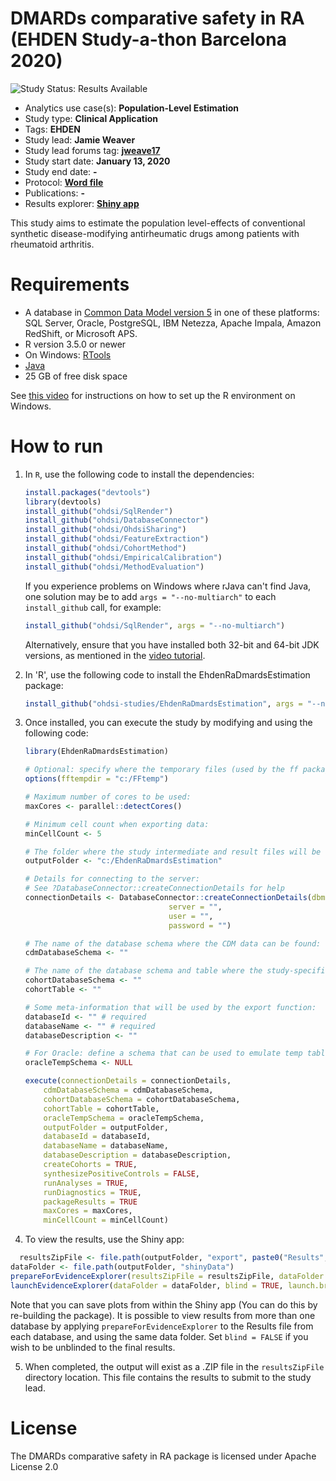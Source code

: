 DMARDs comparative safety in RA (EHDEN Study-a-thon Barcelona 2020)
=================

<img src="https://img.shields.io/badge/Study%20Status-Results%20Available-yellow.svg" alt="Study Status: Results Available">

- Analytics use case(s): **Population-Level Estimation**
- Study type: **Clinical Application**
- Tags: **EHDEN**
- Study lead: **Jamie Weaver**
- Study lead forums tag: **[jweave17](https://forums.ohdsi.org/u/jweave17)**
- Study start date: **January 13, 2020**
- Study end date: **-**
- Protocol: [**Word file**](https://github.com/ohdsi-studies/EhdenRaDmardsEstimation/blob/master/documents/20200117_RAPLE_EUPAS_final.docx)
- Publications: **-**
- Results explorer: **[Shiny app](https://data.ohdsi.org/EhdenRaDmardsEstimation/)**

This study aims to estimate the population level-effects of conventional synthetic disease-modifying antirheumatic drugs among patients with rheumatoid arthritis.

Requirements
============

- A database in [Common Data Model version 5](https://github.com/OHDSI/CommonDataModel) in one of these platforms: SQL Server, Oracle, PostgreSQL, IBM Netezza, Apache Impala, Amazon RedShift, or Microsoft APS.
- R version 3.5.0 or newer
- On Windows: [RTools](http://cran.r-project.org/bin/windows/Rtools/)
- [Java](http://java.com)
- 25 GB of free disk space

See [this video](https://youtu.be/K9_0s2Rchbo) for instructions on how to set up the R environment on Windows.

How to run
==========
1. In `R`, use the following code to install the dependencies:

	```r
	install.packages("devtools")
	library(devtools)
	install_github("ohdsi/SqlRender")
	install_github("ohdsi/DatabaseConnector")
	install_github("ohdsi/OhdsiSharing")
	install_github("ohdsi/FeatureExtraction")
	install_github("ohdsi/CohortMethod")
	install_github("ohdsi/EmpiricalCalibration")
	install_github("ohdsi/MethodEvaluation")
	```

	If you experience problems on Windows where rJava can't find Java, one solution may be to add `args = "--no-multiarch"` to each `install_github` call, for example:
	
	```r
	install_github("ohdsi/SqlRender", args = "--no-multiarch")
	```
	
	Alternatively, ensure that you have installed both 32-bit and 64-bit JDK versions, as mentioned in the [video tutorial](https://youtu.be/K9_0s2Rchbo).
	
2. In 'R', use the following code to install the EhdenRaDmardsEstimation package:

  	```r
	install_github("ohdsi-studies/EhdenRaDmardsEstimation", args = "--no-multiarch")
	```
	
3. Once installed, you can execute the study by modifying and using the following code:
	
	```r
	library(EhdenRaDmardsEstimation)
	
	# Optional: specify where the temporary files (used by the ff package) will be created:
	options(fftempdir = "c:/FFtemp")
	
	# Maximum number of cores to be used:
	maxCores <- parallel::detectCores()
	
	# Minimum cell count when exporting data:
	minCellCount <- 5
	
	# The folder where the study intermediate and result files will be written:
	outputFolder <- "c:/EhdenRaDmardsEstimation"
	
	# Details for connecting to the server:
	# See ?DatabaseConnector::createConnectionDetails for help
	connectionDetails <- DatabaseConnector::createConnectionDetails(dbms = "",
									server = "",
									user = "",
									password = "")
	
	# The name of the database schema where the CDM data can be found:
	cdmDatabaseSchema <- ""
	
	# The name of the database schema and table where the study-specific cohorts will be instantiated:
	cohortDatabaseSchema <- ""
	cohortTable <- ""
	
	# Some meta-information that will be used by the export function:
	databaseId <- "" # required
	databaseName <- "" # required
	databaseDescription <- ""
	
	# For Oracle: define a schema that can be used to emulate temp tables:
	oracleTempSchema <- NULL
	
	execute(connectionDetails = connectionDetails,
		cdmDatabaseSchema = cdmDatabaseSchema,
		cohortDatabaseSchema = cohortDatabaseSchema,
		cohortTable = cohortTable,
		oracleTempSchema = oracleTempSchema,
		outputFolder = outputFolder,
		databaseId = databaseId,
		databaseName = databaseName,
		databaseDescription = databaseDescription,
		createCohorts = TRUE,
		synthesizePositiveControls = FALSE,
		runAnalyses = TRUE,
		runDiagnostics = TRUE,
		packageResults = TRUE
		maxCores = maxCores,
		minCellCount = minCellCount)
	```

4. To view the results, use the Shiny app:

  ```r
	resultsZipFile <- file.path(outputFolder, "export", paste0("Results", databaseId, ".zip"))
dataFolder <- file.path(outputFolder, "shinyData")
prepareForEvidenceExplorer(resultsZipFile = resultsZipFile, dataFolder = dataFolder)
launchEvidenceExplorer(dataFolder = dataFolder, blind = TRUE, launch.browser = FALSE)
  ```
  
  Note that you can save plots from within the Shiny app (You can do this by re-building the package). It is possible to view results from more than one database by applying `prepareForEvidenceExplorer` to the Results file from each database, and using the same data folder. Set `blind = FALSE` if you wish to be unblinded to the final results.


5. When completed, the output will exist as a .ZIP file in the `resultsZipFile` directory location. This file contains the results to submit to the study lead.

License
=======

The DMARDs comparative safety in RA package is licensed under Apache License 2.0

